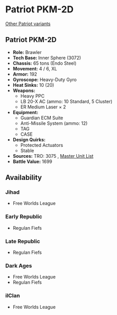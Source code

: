 # Patriot PKM-2D 

[Other Patriot variants](../patriot.md) 

## Patriot PKM-2D 

- **Role:** Brawler 
- **Tech Base:** Inner Sphere (3072) 
- **Chassis:** 65 tons (Endo Steel) 
- **Movement:** 4 / 6, XL 
- **Armor:** 192 
- **Gyroscope:** Heavy-Duty Gyro 
- **Heat Sinks:** 10 (20) 
- **Weapons:** 
  - Heavy PPC 
  - LB 20-X AC (ammo: 10 Standard, 5 Cluster) 
  - ER Medium Laser × 2 
- **Equipment:** 
  - Guardian ECM Suite 
  - Anti-Missile System (ammo: 12) 
  - TAG 
  - CASE 
- **Design Quirks:** 
  - Protected Actuators 
  - Stable 
- **Sources:** TRO: 3075 , [Master Unit List](http://masterunitlist.info/Unit/Details/2448) 
- **Battle Value:** 1699 

## Availability 

### Jihad 

- Free Worlds League 

### Early Republic 

- Regulan Fiefs 

### Late Republic 

- Regulan Fiefs 

### Dark Ages 

- Free Worlds League 
- Regulan Fiefs 

### ilClan 

- Free Worlds League 


